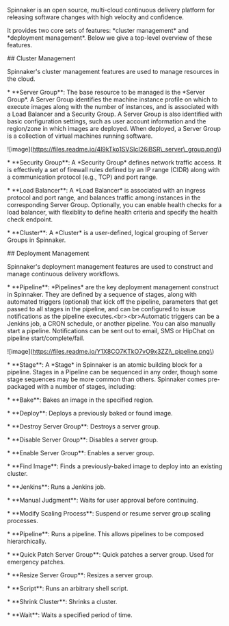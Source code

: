 Spinnaker is an open source, multi-cloud continuous delivery platform for releasing software changes with high velocity and confidence.



It provides two core sets of features: \*cluster management\* and \*deployment management\*. Below we give a top-level overview of these features.



\#\# Cluster Management



Spinnaker's cluster management features are used to manage resources in the cloud.



\* \*\*Server Group\*\*: The base resource to be managed is the \*Server Group\*. A Server Group identifies the machine instance profile on which to execute images along with the number of instances, and is associated with a Load Balancer and a Security Group. A Server Group is also identified with basic configuration settings, such as user account information and the region/zone in which images are deployed. When deployed, a Server Group is a collection of virtual machines running software.



!\[image\]\(https://files.readme.io/4l9kTko1SVSIcI26iBSR\_server\_group.png\)



\* \*\*Security Group\*\*: A \*Security Group\* defines network traffic access. It is effectively a set of firewall rules defined by an IP range \(CIDR\) along with a communication protocol \(e.g., TCP\) and port range.

\* \*\*Load Balancer\*\*: A \*Load Balancer\* is associated with an ingress protocol and port range, and balances traffic among instances in the corresponding Server Group. Optionally, you can enable health checks for a load balancer, with flexiblity to define health criteria and specify the health check endpoint.

\* \*\*Cluster\*\*: A \*Cluster\* is a user-defined, logical grouping of Server Groups in Spinnaker.



\#\# Deployment Management



Spinnaker's deployment management features are used to construct and manage continuous delivery workflows.



\* \*\*Pipeline\*\*: \*Pipelines\* are the key deployment management construct in Spinnaker. They are defined by a sequence of stages, along with automated triggers \(optional\) that kick off the pipeline, parameters that get passed to all stages in the pipeline, and can be configured to issue notifications as the pipeline executes.&lt;br&gt;&lt;br&gt;Automatic triggers can be a Jenkins job, a CRON schedule, or another pipeline. You can also manually start a pipeline. Notifications can be sent out to email, SMS or HipChat on pipeline start/complete/fail.



!\[image\]\(https://files.readme.io/Y1X8CO7KTkO7vO9x3ZZi\_pipeline.png\)



\* \*\*Stage\*\*: A \*Stage\* in Spinnaker is an atomic building block for a pipeline. Stages in a Pipeline can be sequenced in any order, though some stage sequences may be more common than others. Spinnaker comes pre-packaged with a number of stages, including:

  \* \*\*Bake\*\*: Bakes an image in the specified region.

  \* \*\*Deploy\*\*: Deploys a previously baked or found image.

  \* \*\*Destroy Server Group\*\*: Destroys a server group.

  \* \*\*Disable Server Group\*\*: Disables a server group.

  \* \*\*Enable Server Group\*\*: Enables a server group.

  \* \*\*Find Image\*\*: Finds a previously-baked image to deploy into an existing cluster.

  \* \*\*Jenkins\*\*: Runs a Jenkins job.

  \* \*\*Manual Judgment\*\*: Waits for user approval before continuing.

  \* \*\*Modify Scaling Process\*\*: Suspend or resume server group scaling processes.

  \* \*\*Pipeline\*\*: Runs a pipeline. This allows pipelines to be composed hierarchically.

  \* \*\*Quick Patch Server Group\*\*: Quick patches a server group. Used for emergency patches.

  \* \*\*Resize Server Group\*\*: Resizes a server group.

  \* \*\*Script\*\*: Runs an arbitrary shell script.

  \* \*\*Shrink Cluster\*\*: Shrinks a cluster.

  \* \*\*Wait\*\*: Waits a specified period of time.

